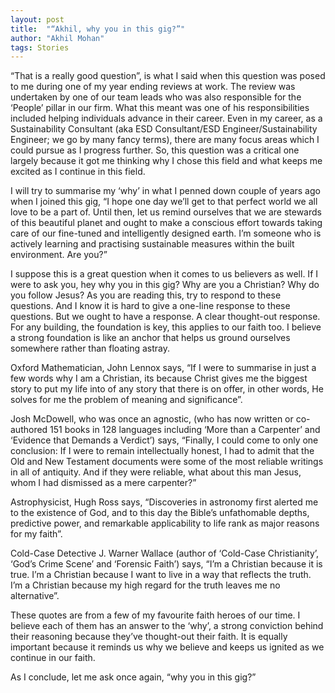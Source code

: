 ```yaml
---
layout: post
title:  "“Akhil, why you in this gig?”"
author: "Akhil Mohan"
tags: Stories
---
```

“That is a really good question”, is what I said when this question was posed to me during one of my year ending reviews at work. The review was undertaken by one of our team leads who was also responsible for the ‘People’ pillar in our firm. What this meant was one of his responsibilities included helping individuals advance in their career. Even in my career, as a Sustainability Consultant (aka ESD Consultant/ESD Engineer/Sustainability Engineer; we go by many fancy terms), there are many focus areas which I could pursue as I progress further. So, this question was a critical one largely because it got me thinking why I chose this field and what keeps me excited as I continue in this field.

I will try to summarise my ‘why’ in what I penned down couple of years ago when I joined this gig, “I hope one day we’ll get to that perfect world we all love to be a part of. Until then, let us remind ourselves that we are stewards of this beautiful planet and ought to make a conscious effort towards taking care of our fine-tuned and intelligently designed earth. I’m someone who is actively learning and practising sustainable measures within the built environment. Are you?”

I suppose this is a great question when it comes to us believers as well. If I were to ask you, hey why you in this gig? Why are you a Christian? Why do you follow Jesus? As you are reading this, try to respond to these questions. And I know it is hard to give a one-line response to these questions. But we ought to have a response. A clear thought-out response. For any building, the foundation is key, this applies to our faith too. I believe a strong foundation is like an anchor that helps us ground ourselves somewhere rather than floating astray.

Oxford Mathematician, John Lennox says, “If I were to summarise in just a few words why I am a Christian, its because Christ gives me the biggest story to put my life into of any story that there is on offer, in other words, He solves for me the problem of meaning and significance”.

Josh McDowell, who was once an agnostic, (who has now written or co-authored 151 books in 128 languages including ‘More than a Carpenter’ and ‘Evidence that Demands a Verdict’) says, “Finally, I could come to only one conclusion: If I were to remain intellectually honest, I had to admit that the Old and New Testament documents were some of the most reliable writings in all of antiquity. And if they were reliable, what about this man Jesus, whom I had dismissed as a mere carpenter?”

Astrophysicist, Hugh Ross says, “Discoveries in astronomy first alerted me to the existence of God, and to this day the Bible’s unfathomable depths, predictive power, and remarkable applicability to life rank as major reasons for my faith”.

Cold-Case Detective J. Warner Wallace (author of ‘Cold-Case Christianity’, ‘God’s Crime Scene’ and ‘Forensic Faith’) says, “I’m a Christian because it is true. I’m a Christian because I want to live in a way that reflects the truth. I’m a Christian because my high regard for the truth leaves me no alternative”.

These quotes are from a few of my favourite faith heroes of our time. I believe each of them has an answer to the ‘why’, a strong conviction behind their reasoning because they’ve thought-out their faith. It is equally important because it reminds us why we believe and keeps us ignited as we continue in our faith.

As I conclude, let me ask once again, “why you in this gig?”
